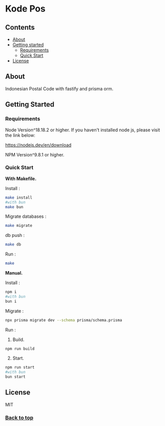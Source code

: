 # Kode Pos

## Contents

- [About](#about)
- [Getting started](#getting-started)
  - [Requirements](#requirements)
  - [Quick Start](#quick-start)
- [License](#license)

## About

Indonesian Postal Code with fastify and prisma orm.

## Getting Started

### Requirements

Node Version^18.18.2 or higher.
If you haven't installed node js, please visit the link below:

https://nodejs.dev/en/download

NPM Version^9.8.1 or higher.

### Quick Start

**With Makefile.**

Install :

```bash
make install
#with bun
make bun
```

Migrate databases :

```bash
make migrate
```

db push :

```bash
make db
```

Run :

```bash
make
```

**Manual.**

Install :

```bash
npm i
#with bun
bun i
```

Migrate :

```bash
npx prisma migrate dev --schema prisma/schema.prisma
```

Run :

1. Build.

```bash
npm run build
```

2. Start.

```bash
npm run start
#with bun
bun start
```

## License

MIT

### <a href="#kode-pos">Back to top</a>

